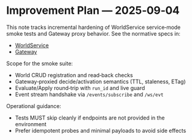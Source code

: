 # Improvement Plan — 2025‑09‑04

This note tracks incremental hardening of WorldService service‑mode smoke tests and Gateway proxy behavior. See the normative specs in:

- [WorldService](worldservice.md)
- [Gateway](gateway.md)

Scope for the smoke suite:
- World CRUD registration and read‑back checks
- Gateway‑proxied decide/activation semantics (TTL, staleness, ETag)
- Evaluate/Apply round‑trip with `run_id` and live guard
- Event stream handshake via `/events/subscribe` and `/ws/evt`

Operational guidance:
- Tests MUST skip cleanly if endpoints are not provided in the environment
- Prefer idempotent probes and minimal payloads to avoid side effects

